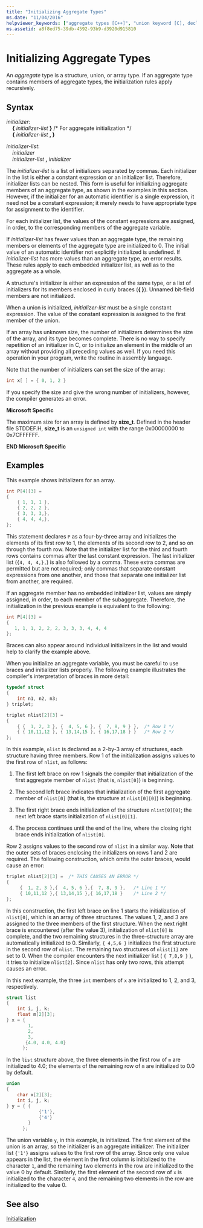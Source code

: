 ```yaml
---
title: "Initializing Aggregate Types"
ms.date: "11/04/2016"
helpviewer_keywords: ["aggregate types [C++]", "union keyword [C], declarations", "types [C], initializing", "union keyword [C]", "aggregates [C++], initializing"]
ms.assetid: a8f8ed75-39db-4592-93b9-d3920d915810
---
```

# Initializing Aggregate Types

An *aggregate* type is a structure, union, or array type. If an aggregate type contains members of aggregate types, the initialization rules apply recursively.

## Syntax

*initializer*:<br/>
&nbsp;&nbsp;&nbsp;&nbsp;**{**  *initializer-list*  **}** /* For aggregate initialization \*/<br/>
&nbsp;&nbsp;&nbsp;&nbsp;**{**  *initializer-list*  **, }**

*initializer-list*:<br/>
&nbsp;&nbsp;&nbsp;&nbsp;*initializer*<br/>
&nbsp;&nbsp;&nbsp;&nbsp;*initializer-list*  **,**  *initializer*

The *initializer-list* is a list of initializers separated by commas. Each initializer in the list is either a constant expression or an initializer list. Therefore, initializer lists can be nested. This form is useful for initializing aggregate members of an aggregate type, as shown in the examples in this section. However, if the initializer for an automatic identifier is a single expression, it need not be a constant expression; it merely needs to have appropriate type for assignment to the identifier.

For each initializer list, the values of the constant expressions are assigned, in order, to the corresponding members of the aggregate variable.

If *initializer-list* has fewer values than an aggregate type, the remaining members or elements of the aggregate type are initialized to 0. The initial value of an automatic identifier not explicitly initialized is undefined. If *initializer-list* has more values than an aggregate type, an error results. These rules apply to each embedded initializer list, as well as to the aggregate as a whole.

A structure's initializer is either an expression of the same type, or a list of initializers for its members enclosed in curly braces (**{ }**). Unnamed bit-field members are not initialized.

When a union is initialized, *initializer-list* must be a single constant expression. The value of the constant expression is assigned to the first member of the union.

If an array has unknown size, the number of initializers determines the size of the array, and its type becomes complete. There is no way to specify repetition of an initializer in C, or to initialize an element in the middle of an array without providing all preceding values as well. If you need this operation in your program, write the routine in assembly language.

Note that the number of initializers can set the size of the array:

```C
int x[ ] = { 0, 1, 2 }
```

If you specify the size and give the wrong number of initializers, however, the compiler generates an error.

**Microsoft Specific**

The maximum size for an array is defined by **size_t**. Defined in the header file STDDEF.H, **size_t** is an `unsigned int` with the range 0x00000000 to 0x7CFFFFFF.

**END Microsoft Specific**

## Examples

This example shows initializers for an array.

```C
int P[4][3] =
{
    { 1, 1, 1 },
    { 2, 2, 2 },
    { 3, 3, 3,},
    { 4, 4, 4,},
};
```

This statement declares `P` as a four-by-three array and initializes the elements of its first row to 1, the elements of its second row to 2, and so on through the fourth row. Note that the initializer list for the third and fourth rows contains commas after the last constant expression. The last initializer list (`{4, 4, 4,},`) is also followed by a comma. These extra commas are permitted but are not required; only commas that separate constant expressions from one another, and those that separate one initializer list from another, are required.

If an aggregate member has no embedded initializer list, values are simply assigned, in order, to each member of the subaggregate. Therefore, the initialization in the previous example is equivalent to the following:

```C
int P[4][3] =
{
   1, 1, 1, 2, 2, 2, 3, 3, 3, 4, 4, 4
};
```

Braces can also appear around individual initializers in the list and would help to clarify the example above.

When you initialize an aggregate variable, you must be careful to use braces and initializer lists properly. The following example illustrates the compiler's interpretation of braces in more detail:

```C
typedef struct
{
    int n1, n2, n3;
} triplet;

triplet nlist[2][3] =
{
    { {  1, 2, 3 }, {  4, 5, 6 }, {  7, 8, 9 } },  /* Row 1 */
    { { 10,11,12 }, { 13,14,15 }, { 16,17,18 } }   /* Row 2 */
};
```

In this example, `nlist` is declared as a 2-by-3 array of structures, each structure having three members. Row 1 of the initialization assigns values to the first row of `nlist`, as follows:

1. The first left brace on row 1 signals the compiler that initialization of the first aggregate member of `nlist` (that is, `nlist[0]`) is beginning.

1. The second left brace indicates that initialization of the first aggregate member of `nlist[0]` (that is, the structure at `nlist[0][0]`) is beginning.

1. The first right brace ends initialization of the structure `nlist[0][0]`; the next left brace starts initialization of `nlist[0][1]`.

1. The process continues until the end of the line, where the closing right brace ends initialization of `nlist[0]`.

Row 2 assigns values to the second row of `nlist` in a similar way. Note that the outer sets of braces enclosing the initializers on rows 1 and 2 are required. The following construction, which omits the outer braces, would cause an error:

```C
triplet nlist[2][3] =  /* THIS CAUSES AN ERROR */
{
     {  1, 2, 3 },{  4, 5, 6 },{  7, 8, 9 },   /* Line 1 */
     { 10,11,12 },{ 13,14,15 },{ 16,17,18 }    /* Line 2 */
};
```

In this construction, the first left brace on line 1 starts the initialization of `nlist[0]`, which is an array of three structures. The values 1, 2, and 3 are assigned to the three members of the first structure. When the next right brace is encountered (after the value 3), initialization of `nlist[0]` is complete, and the two remaining structures in the three-structure array are automatically initialized to 0. Similarly, `{ 4,5,6 }` initializes the first structure in the second row of `nlist`. The remaining two structures of `nlist[1]` are set to 0. When the compiler encounters the next initializer list ( `{ 7,8,9 }` ), it tries to initialize `nlist[2]`. Since `nlist` has only two rows, this attempt causes an error.

In this next example, the three `int` members of `x` are initialized to 1, 2, and 3, respectively.

```C
struct list
{
    int i, j, k;
    float m[2][3];
} x = {
        1,
        2,
        3,
       {4.0, 4.0, 4.0}
      };
```

In the `list` structure above, the three elements in the first row of `m` are initialized to 4.0; the elements of the remaining row of `m` are initialized to 0.0 by default.

```C
union
{
    char x[2][3];
    int i, j, k;
} y = { {
            {'1'},
            {'4'}
        }
      };
```

The union variable `y`, in this example, is initialized. The first element of the union is an array, so the initializer is an aggregate initializer. The initializer list `{'1'}` assigns values to the first row of the array. Since only one value appears in the list, the element in the first column is initialized to the character `1`, and the remaining two elements in the row are initialized to the value 0 by default. Similarly, the first element of the second row of `x` is initialized to the character `4`, and the remaining two elements in the row are initialized to the value 0.

## See also

[Initialization](../c-language/initialization.md)
